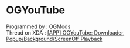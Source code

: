 <h>OGYouTube</h>
============
Programmed by : OGMods
<br />
Thread on XDA : <a href="http://forum.xda-developers.com/showthread.php?t=2213945"> [APP] OGYouTube: Downloader, Popup/Background/ScreenOff Playback</a> 



